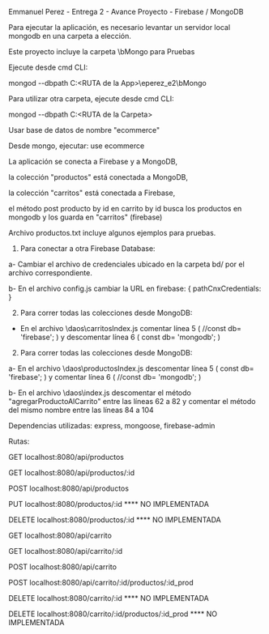 Emmanuel Perez - Entrega 2 - Avance Proyecto - Firebase / MongoDB

Para ejecutar la aplicación, es necesario levantar un servidor local mongodb en una carpeta a elección.

Este proyecto incluye la carpeta \bMongo para Pruebas

Ejecute desde cmd CLI:

mongod --dbpath C:\<RUTA de la App>\eperez_e2\bMongo

Para utilizar otra carpeta, ejecute desde cmd CLI:

mongod --dbpath C:\<RUTA de la Carpeta>

Usar base de datos de nombre "ecommerce"

Desde mongo, ejecutar: use ecommerce


La aplicación se conecta a Firebase y a MongoDB, 

la colección "productos" está conectada a MongoDB,

la colección "carritos" está conectada a Firebase, 

el método post producto by id en carrito by id busca los productos en mongodb y los guarda en "carritos" (firebase)


Archivo productos.txt incluye algunos ejemplos para pruebas.


1. Para conectar a otra Firebase Database:

a- Cambiar el archivo de credenciales ubicado en la carpeta bd/ por el archivo correspondiente.

b- En el archivo config.js cambiar la URL en firebase: { pathCnxCredentials: <URL de la base de datos Firebase> }


2. Para correr todas las colecciones desde MongoDB:

- En el archivo \daos\carritosIndex.js comentar línea 5 ( //const db= 'firebase'; ) y descomentar línea 6 ( const db= 'mongodb'; )


2. Para correr todas las colecciones desde MongoDB:

a- En el archivo \daos\productosIndex.js descomentar línea 5 ( const db= 'firebase'; ) y comentar línea 6 ( //const db= 'mongodb'; )

b- En el archivo \daos\index.js descomentar el método "agregarProductoAlCarrito" entre las líneas 62 a 82 y comentar el método del mismo nombre entre las líneas 84 a 104


Dependencias utilizadas: express, mongoose, firebase-admin


Rutas:

GET localhost:8080/api/productos

GET localhost:8080/api/productos/:id

POST localhost:8080/api/productos

PUT localhost:8080/productos/:id **** NO IMPLEMENTADA

DELETE localhost:8080/productos/:id **** NO IMPLEMENTADA

GET localhost:8080/api/carrito

GET localhost:8080/api/carrito/:id

POST localhost:8080/api/carrito

POST localhost:8080/api/carrito/:id/productos/:id_prod

DELETE localhost:8080/carrito/:id **** NO IMPLEMENTADA

DELETE localhost:8080/carrito/:id/productos/:id_prod **** NO IMPLEMENTADA